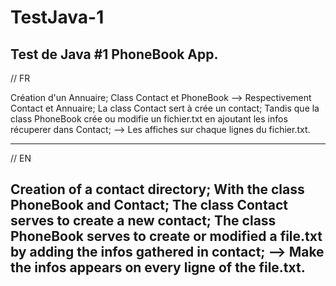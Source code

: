 # TestJava-1
Test de Java #1
PhoneBook App.
-------------------------------------------------------------------------------------------------------------------------------------------------------
// FR

Création d'un Annuaire; Class Contact et PhoneBook --> Respectivement Contact et Annuaire;
La class Contact sert à crée un contact; Tandis que la class PhoneBook crée ou modifie un fichier.txt en ajoutant les infos récuperer dans Contact;
--> Les affiches sur chaque lignes du fichier.txt.

-------------------------------------------------------------------------------------------------------------------------------------------------------
// EN

Creation of a contact directory; With the class PhoneBook and Contact;
The class Contact serves to create a new contact; The class PhoneBook serves to create or modified a file.txt by adding the infos gathered in contact;
--> Make the infos appears on every ligne of the file.txt.
-------------------------------------------------------------------------------------------------------------------------------------------------------
